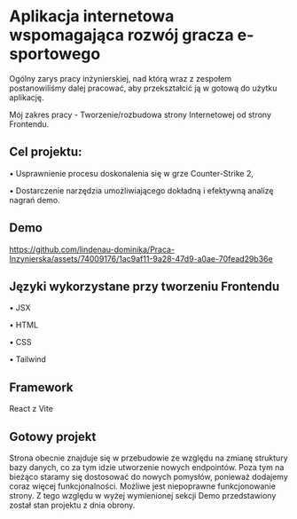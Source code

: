 # Aplikacja internetowa wspomagająca rozwój gracza e-sportowego
Ogólny zarys pracy inżynierskiej, nad którą wraz z zespołem postanowiliśmy dalej pracować, aby przekształcić ją w gotową do użytku aplikację.

Mój zakres pracy - Tworzenie/rozbudowa strony Internetowej od strony Frontendu.

## Cel projektu:
• Usprawnienie procesu doskonalenia się w grze Counter-Strike 2,

• Dostarczenie narzędzia umożliwiającego dokładną i efektywną analizę nagrań demo.

## Demo

https://github.com/lindenau-dominika/Praca-Inzynierska/assets/74009176/1ac9af11-9a28-47d9-a0ae-70fead29b36e

## Języki wykorzystane przy tworzeniu Frontendu
• JSX

• HTML

• CSS

• Tailwind

## Framework
React z Vite

## Gotowy projekt
Strona obecnie znajduje się w przebudowie ze względu na zmianę struktury bazy danych, co za tym idzie utworzenie nowych endpointów. Poza tym na bieżąco staramy się dostosować do nowych pomysłów, ponieważ dodajemy coraz więcej funkcjonalności.
Możliwe jest niepoprawne funkcjonowanie strony. Z tego względu w wyżej wymienionej sekcji Demo przedstawiony został stan projektu z dnia obrony.




